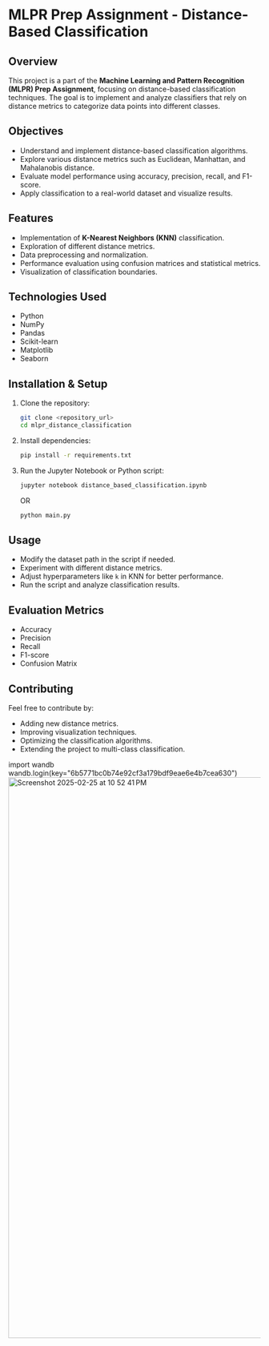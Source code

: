 # MLPR Prep Assignment - Distance-Based Classification

## Overview
This project is a part of the **Machine Learning and Pattern Recognition (MLPR) Prep Assignment**, focusing on distance-based classification techniques. The goal is to implement and analyze classifiers that rely on distance metrics to categorize data points into different classes.

## Objectives
- Understand and implement distance-based classification algorithms.
- Explore various distance metrics such as Euclidean, Manhattan, and Mahalanobis distance.
- Evaluate model performance using accuracy, precision, recall, and F1-score.
- Apply classification to a real-world dataset and visualize results.

## Features
- Implementation of **K-Nearest Neighbors (KNN)** classification.
- Exploration of different distance metrics.
- Data preprocessing and normalization.
- Performance evaluation using confusion matrices and statistical metrics.
- Visualization of classification boundaries.

## Technologies Used
- Python
- NumPy
- Pandas
- Scikit-learn
- Matplotlib
- Seaborn

## Installation & Setup
1. Clone the repository:
   ```bash
   git clone <repository_url>
   cd mlpr_distance_classification
   ```
2. Install dependencies:
   ```bash
   pip install -r requirements.txt
   ```
3. Run the Jupyter Notebook or Python script:
   ```bash
   jupyter notebook distance_based_classification.ipynb
   ```
   OR
   ```bash
   python main.py
   ```

## Usage
- Modify the dataset path in the script if needed.
- Experiment with different distance metrics.
- Adjust hyperparameters like `k` in KNN for better performance.
- Run the script and analyze classification results.

## Evaluation Metrics
- Accuracy
- Precision
- Recall
- F1-score
- Confusion Matrix

## Contributing
Feel free to contribute by:
- Adding new distance metrics.
- Improving visualization techniques.
- Optimizing the classification algorithms.
- Extending the project to multi-class classification.


import wandb
wandb.login(key="6b5771bc0b74e92cf3a179bdf9eae6e4b7cea630")
<img width="1120" alt="Screenshot 2025-02-25 at 10 52 41 PM" src="https://github.com/user-attachments/assets/39ee37f6-2c7f-44d7-a7b6-f67d20765b40" />

